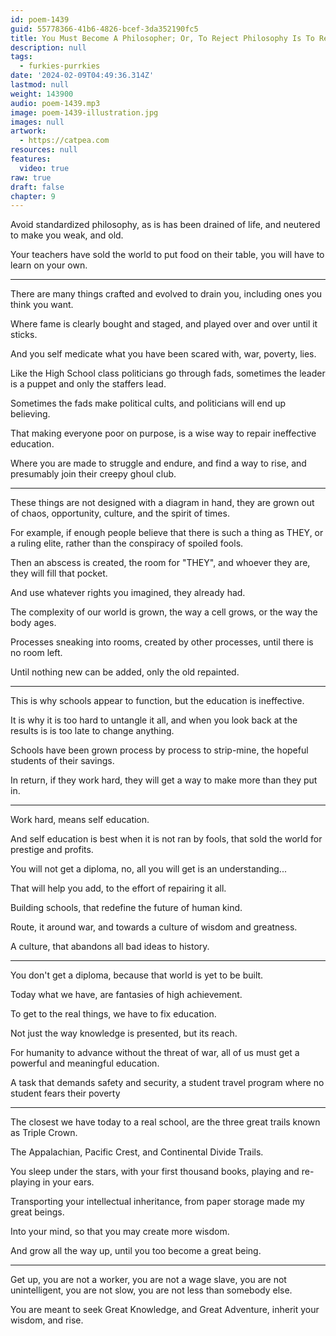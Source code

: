 ```yaml
---
id: poem-1439
guid: 55778366-41b6-4826-bcef-3da352190fc5
title: You Must Become A Philosopher; Or, To Reject Philosophy Is To Reject Your Elder Self
description: null
tags:
  - furkies-purrkies
date: '2024-02-09T04:49:36.314Z'
lastmod: null
weight: 143900
audio: poem-1439.mp3
image: poem-1439-illustration.jpg
images: null
artwork:
  - https://catpea.com
resources: null
features:
  video: true
raw: true
draft: false
chapter: 9
---
```


Avoid standardized philosophy, as is has been drained of life,
and neutered to make you weak, and old.

Your teachers have sold the world to put food on their table,
you will have to learn on your own.

---

There are many things crafted and evolved to drain you,
including ones you think you want.

Where fame is clearly bought and staged,
and played over and over until it sticks.

And you self medicate what you have been scared with,
war, poverty, lies.

Like the High School class politicians go through fads,
sometimes the leader is a puppet and only the staffers lead.

Sometimes the fads make political cults,
and politicians will end up believing.

That making everyone poor on purpose,
is a wise way to repair ineffective education.

Where you are made to struggle and endure,
and find a way to rise, and presumably join their creepy ghoul club.

---

These things are not designed with a diagram in hand,
they are grown out of chaos, opportunity, culture, and the spirit of times.

For example, if enough people believe that there is such a thing as THEY,
or a ruling elite, rather than the conspiracy of spoiled fools.

Then an abscess is created, the room for "THEY",
and whoever they are, they will fill that pocket.

And use whatever rights you imagined,
they already had.

The complexity of our world is grown,
the way a cell grows, or the way the body ages.

Processes sneaking into rooms,
created by other processes, until there is no room left.

Until nothing new can be added,
only the old repainted.

---

This is why schools appear to function,
but the education is ineffective.

It is why it is too hard to untangle it all,
and when you look back at the results is is too late to change anything.

Schools have been grown process by process to strip-mine,
the hopeful students of their savings.

In return, if they work hard,
they will get a way to make more than they put in.

---

Work hard,
means self education.

And self education is best when it is not ran by fools,
that sold the world for prestige and profits.

You will not get a diploma, no,
all you will get is an understanding...

That will help you add,
to the effort of repairing it all.

Building schools,
that redefine the future of human kind.

Route, it around war,
and towards a culture of wisdom and greatness.

A culture,
that abandons all bad ideas to history.

---

You don't get a diploma,
because that world is yet to be built.

Today what we have,
are fantasies of high achievement.

To get to the real things,
we have to fix education.

Not just the way knowledge is presented,
but its reach.

For humanity to advance without the threat of war,
all of us must get a powerful and meaningful education.

A task that demands safety and security,
a student travel program where no student fears their poverty

---

The closest we have today to a real school,
are the three great trails known as Triple Crown.

The Appalachian, Pacific Crest,
and Continental Divide Trails.

You sleep under the stars, with your first thousand books,
playing and re-playing in your ears.

Transporting your intellectual inheritance,
from paper storage made my great beings.

Into your mind,
so that you may create more wisdom.

And grow all the way up,
until you too become a great being.

---

Get up, you are not a worker, you are not a wage slave,
you are not unintelligent, you are not slow, you are not less than somebody else.

You are meant to seek Great Knowledge, and Great Adventure,
inherit your wisdom, and rise.
